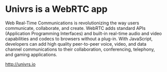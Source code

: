 Univrs is a WebRTC app
======

Web Real-Time Communications is revolutionizing the way users communicate, collaborate, and create. WebRTC adds standard APIs (Application Programming Interfaces) and built-in real-time audio and video capabilities and codecs to browsers without a plug-in. With JavaScript, developers can add high quality peer-to-peer voice, video, and data channel communications to their collaboration, conferencing, telephony, and gaming applications.

http://univrs.io 
